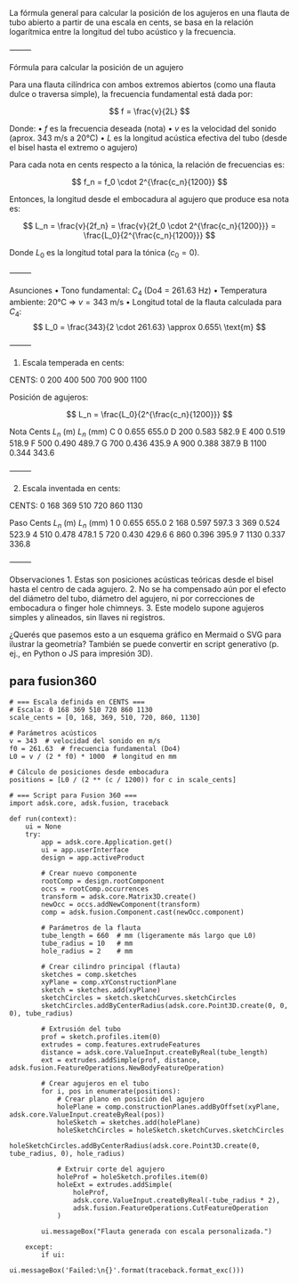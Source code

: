 
La fórmula general para calcular la posición de los agujeros en una flauta de tubo abierto a partir de una escala en cents, se basa en la relación logarítmica entre la longitud del tubo acústico y la frecuencia.

⸻

Fórmula para calcular la posición de un agujero

Para una flauta cilíndrica con ambos extremos abiertos (como una flauta dulce o traversa simple), la frecuencia fundamental está dada por:

$$
f = \frac{v}{2L}
$$

Donde:
	•	$f$ es la frecuencia deseada (nota)
	•	$v$ es la velocidad del sonido (aprox. 343 m/s a 20°C)
	•	$L$ es la longitud acústica efectiva del tubo (desde el bisel hasta el extremo o agujero)

Para cada nota en cents respecto a la tónica, la relación de frecuencias es:

$$
f_n = f_0 \cdot 2^{\frac{c_n}{1200}}
$$

Entonces, la longitud desde el embocadura al agujero que produce esa nota es:

$$
L_n = \frac{v}{2f_n} = \frac{v}{2f_0 \cdot 2^{\frac{c_n}{1200}}} = \frac{L_0}{2^{\frac{c_n}{1200}}}
$$

Donde $L_0$ es la longitud total para la tónica ($c_0 = 0$).

⸻

Asunciones
	•	Tono fundamental: $C_4$ (Do4 = 261.63 Hz)
	•	Temperatura ambiente: 20°C ⇒ $v = 343$ m/s
	•	Longitud total de la flauta calculada para $C_4$:
$$
L_0 = \frac{343}{2 \cdot 261.63} \approx 0.655\ \text{m}
$$

⸻

1. Escala temperada en cents:

CENTS: 0 200 400 500 700 900 1100

Posición de agujeros:

$$
L_n = \frac{L_0}{2^{\frac{c_n}{1200}}}
$$

Nota	Cents	$L_n$ (m)	$L_n$ (mm)
C	0	0.655	655.0
D	200	0.583	582.9
E	400	0.519	518.9
F	500	0.490	489.7
G	700	0.436	435.9
A	900	0.388	387.9
B	1100	0.344	343.6


⸻

2. Escala inventada en cents:

CENTS: 0 168 369 510 720 860 1130

Paso	Cents	$L_n$ (m)	$L_n$ (mm)
1	0	0.655	655.0
2	168	0.597	597.3
3	369	0.524	523.9
4	510	0.478	478.1
5	720	0.430	429.6
6	860	0.396	395.9
7	1130	0.337	336.8


⸻

Observaciones
	1.	Estas son posiciones acústicas teóricas desde el bisel hasta el centro de cada agujero.
	2.	No se ha compensado aún por el efecto del diámetro del tubo, diámetro del agujero, ni por correcciones de embocadura o finger hole chimneys.
	3.	Este modelo supone agujeros simples y alineados, sin llaves ni registros.

¿Querés que pasemos esto a un esquema gráfico en Mermaid o SVG para ilustrar la geometría? También se puede convertir en script generativo (p. ej., en Python o JS para impresión 3D).



## para fusion360

```run-python
# === Escala definida en CENTS ===
# Escala: 0 168 369 510 720 860 1130
scale_cents = [0, 168, 369, 510, 720, 860, 1130]

# Parámetros acústicos
v = 343  # velocidad del sonido en m/s
f0 = 261.63  # frecuencia fundamental (Do4)
L0 = v / (2 * f0) * 1000  # longitud en mm

# Cálculo de posiciones desde embocadura
positions = [L0 / (2 ** (c / 1200)) for c in scale_cents]

# === Script para Fusion 360 ===
import adsk.core, adsk.fusion, traceback

def run(context):
    ui = None
    try:
        app = adsk.core.Application.get()
        ui = app.userInterface
        design = app.activeProduct

        # Crear nuevo componente
        rootComp = design.rootComponent
        occs = rootComp.occurrences
        transform = adsk.core.Matrix3D.create()
        newOcc = occs.addNewComponent(transform)
        comp = adsk.fusion.Component.cast(newOcc.component)

        # Parámetros de la flauta
        tube_length = 660  # mm (ligeramente más largo que L0)
        tube_radius = 10   # mm
        hole_radius = 2    # mm

        # Crear cilindro principal (flauta)
        sketches = comp.sketches
        xyPlane = comp.xYConstructionPlane
        sketch = sketches.add(xyPlane)
        sketchCircles = sketch.sketchCurves.sketchCircles
        sketchCircles.addByCenterRadius(adsk.core.Point3D.create(0, 0, 0), tube_radius)

        # Extrusión del tubo
        prof = sketch.profiles.item(0)
        extrudes = comp.features.extrudeFeatures
        distance = adsk.core.ValueInput.createByReal(tube_length)
        ext = extrudes.addSimple(prof, distance, adsk.fusion.FeatureOperations.NewBodyFeatureOperation)

        # Crear agujeros en el tubo
        for i, pos in enumerate(positions):
            # Crear plano en posición del agujero
            holePlane = comp.constructionPlanes.addByOffset(xyPlane, adsk.core.ValueInput.createByReal(pos))
            holeSketch = sketches.add(holePlane)
            holeSketchCircles = holeSketch.sketchCurves.sketchCircles
            holeSketchCircles.addByCenterRadius(adsk.core.Point3D.create(0, tube_radius, 0), hole_radius)

            # Extruir corte del agujero
            holeProf = holeSketch.profiles.item(0)
            holeExt = extrudes.addSimple(
                holeProf,
                adsk.core.ValueInput.createByReal(-tube_radius * 2),
                adsk.fusion.FeatureOperations.CutFeatureOperation
            )

        ui.messageBox("Flauta generada con escala personalizada.")

    except:
        if ui:
            ui.messageBox('Failed:\n{}'.format(traceback.format_exc()))
```
